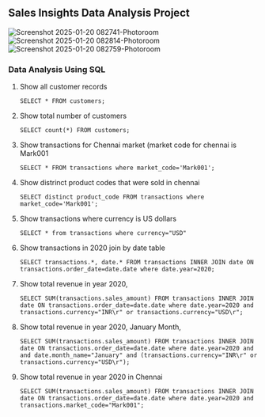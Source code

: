 ## Sales Insights Data Analysis Project

![Screenshot 2025-01-20 082741-Photoroom](https://github.com/user-attachments/assets/c71a7907-f7f7-4bdc-95f5-c9b5dc1ba112)
![Screenshot 2025-01-20 082814-Photoroom](https://github.com/user-attachments/assets/b3300636-0bfd-47ac-b66e-a328450c55c7)
![Screenshot 2025-01-20 082759-Photoroom](https://github.com/user-attachments/assets/71eab304-34cc-486c-9eee-e1c66a527901)

### Data Analysis Using SQL

1. Show all customer records

    `SELECT * FROM customers;`

1. Show total number of customers

    `SELECT count(*) FROM customers;`

1. Show transactions for Chennai market (market code for chennai is Mark001

    `SELECT * FROM transactions where market_code='Mark001';`

1. Show distrinct product codes that were sold in chennai

    `SELECT distinct product_code FROM transactions where market_code='Mark001';`

1. Show transactions where currency is US dollars

    `SELECT * from transactions where currency="USD"`

1. Show transactions in 2020 join by date table

    `SELECT transactions.*, date.* FROM transactions INNER JOIN date ON transactions.order_date=date.date where date.year=2020;`

1. Show total revenue in year 2020,

    `SELECT SUM(transactions.sales_amount) FROM transactions INNER JOIN date ON transactions.order_date=date.date where date.year=2020 and transactions.currency="INR\r" or transactions.currency="USD\r";`
	
1. Show total revenue in year 2020, January Month,

    `SELECT SUM(transactions.sales_amount) FROM transactions INNER JOIN date ON transactions.order_date=date.date where date.year=2020 and and date.month_name="January" and (transactions.currency="INR\r" or transactions.currency="USD\r");`

1. Show total revenue in year 2020 in Chennai

    `SELECT SUM(transactions.sales_amount) FROM transactions INNER JOIN date ON transactions.order_date=date.date where date.year=2020
and transactions.market_code="Mark001";`





